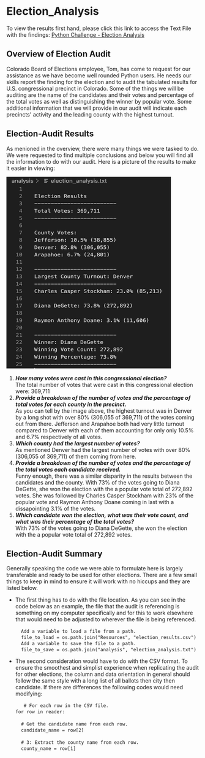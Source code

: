 # Election_Analysis
To view the results first hand, please click this link to access the Text File with the findings: [Python Challenge - Election Analysis](https://github.com/yaakoum/Election_Analysis/blob/main/election_analysis.txt)

## Overview of Election Audit
Colorado Board of Elections employee, Tom, has come to request for our assistance as we have become well rounded Python users. He needs our skills report the finding for the election and to audit the tabulated results for U.S. congressional precinct in Colorado. Some of the things we will be auditing are the name of the candidates and their votes and percentage of the total votes as well as distinguishing the winner by popular vote. Some additional information that we will provide in our audit will indicate each precincts' activity and the leading county with the highest turnout.

## Election-Audit Results
As menioned in the overview, there were many things we were tasked to do. We were requested to find multiple conclusions and below you will find all the information to do with our audit. Here is a picture of the results to make it easier in viewing:

<img src="https://github.com/yaakoum/Election_Analysis/blob/main/Final%20Results.png" width="430" height="500" />   

1. **_How many votes were cast in this congressional election?_** <br /> The total number of votes that were cast in this congressional election were: 369,711
2. **_Provide a breakdown of the number of votes and the percentage of total votes for each county in the precinct._** <br /> As you can tell by the image above, the highest turnout was in Denver by a long shot with over 80% (306,055 of 369,711) of the votes coming out from there. Jefferson and Arapahoe both had very little turnout compared to Denver with each of them accounting for only only 10.5% and 6.7% respectively of all votes.
3. **_Which county had the largest number of votes?_** <br /> As mentioned Denver had the largest number of votes with over 80% (306,055 of 369,711) of them coming from here.
4. **_Provide a breakdown of the number of votes and the percentage of the total votes each candidate received._** <br /> Funny enough, there was a similar disparity in the results between the candidates and the county. With 73% of the votes going to Diana DeGette, she won the election with the a popular vote total of 272,892 votes. She was followed by Charles Casper Stockham with 23% of the popular vote and Raymon Anthony Doane coming in last with a dissapointing 3.1% of the votes.
5. **_Which candidate won the election, what was their vote count, and what was their percentage of the total votes?_** <br /> With 73% of the votes going to Diana DeGette, she won the election with the a popular vote total of 272,892 votes. 

## Election-Audit Summary
Generally speaking the code we were able to formulate here is largely transferable and ready to be used for other elections. There are a few small things to keep in mind to ensure it will work with no hiccups and they are listed below.
- The first thing has to do with the file location. As you can see in the code below as an example, the file that the audit is referencing is something on my computer specifically and for this to work elsewhere that would need to be adjusted to wherever the file is being referenced.

        Add a variable to load a file from a path.
        file_to_load = os.path.join("Resources", "election_results.csv")
        Add a variable to save the file to a path.
        file_to_save = os.path.join("analysis", "election_analysis.txt")   
 
- The second consideration would have to do with the CSV format. To ensure the smoothest and simplist experience when replicating the audit for other elections, the column and data orientation in general should follow the same style with a long list of all ballots then city then candidate. If there are differences the following codes would need modifying:

         # For each row in the CSV file.
      for row in reader:

        # Get the candidate name from each row.
        candidate_name = row[2]

        # 3: Extract the county name from each row.
        county_name = row[1]
